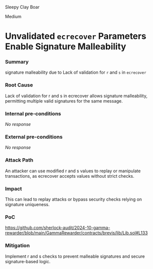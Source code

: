 Sleepy Clay Boar

Medium

# Unvalidated `ecrecover` Parameters Enable Signature Malleability

### Summary

signature malleability due to Lack of validation for `r` and `s` in `ecrecover` 

### Root Cause

Lack of validation for r and s in ecrecover allows signature malleability, permitting multiple valid signatures for the same message.

### Internal pre-conditions

_No response_

### External pre-conditions

_No response_

### Attack Path

An attacker can use modified r and s values to replay or manipulate transactions, as ecrecover accepts values without strict checks.

### Impact

This can lead to replay attacks or bypass security checks relying on signature uniqueness.

### PoC

https://github.com/sherlock-audit/2024-10-gamma-rewarder/blob/main/GammaRewarder/contracts/brevis/lib/Lib.sol#L133

### Mitigation

Implement r and s checks to prevent malleable signatures and secure signature-based logic.